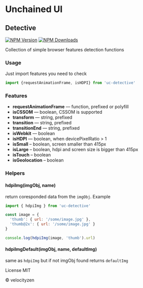 # Unchained UI

## Detective

[![NPM Version](https://img.shields.io/npm/v/uc-detective.svg?style=flat-square)](https://www.npmjs.com/package/uc-detective)
[![NPM Downloads](https://img.shields.io/npm/dt/uc-detective.svg?style=flat-square)](https://www.npmjs.com/package/uc-detective)

Collection of simple browser features detection functions


### Usage

Just import features you need to check

```js
import {requestAnimationFrame, isHDPI} from 'uc-detective'
```

### Features

* __requestAnimationFrame__ — function, prefixed or polyfill
* __isCSSOM__ — boolean, CSSOM is supported
* __transform__ — string, prefixed
* __transition__ — string, prefixed
* __transitionEnd__ — string, prefixed
* __isWebkit__ — boolean
* __isHDPI__ — boolean, when devicePixelRatio > 1
* __isSmall__ – boolean, screen smaller than 415px
* __isLarge__ – boolean, hdpi and screen size is bigger than 415px
* __isTouch__ – boolean
* __isGeolocation__ – boolean

### Helpers

#### hdpiImg(imgObj, name)

return coresponded data from the `imgObj`. Example

```js
import { hdpiImg } from 'uc-detective'

const image = {
  'thumb': { url: '/some/image.jpg' },
  'thumb@2x': { url: '/some/image.jpg' }
}

console.log(hdpiImg(image, 'thumb').url)

```

#### hdpiImgDefault(imgObj, name, defaultImg)

same as `hdpiImg` but if not imgObj found returns `defaultImg`

License MIT

© velocityzen


